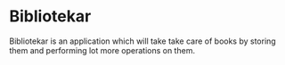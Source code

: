 # Bibliotekar
Bibliotekar is an application which will take take care of books by storing them and performing lot more operations on them.
